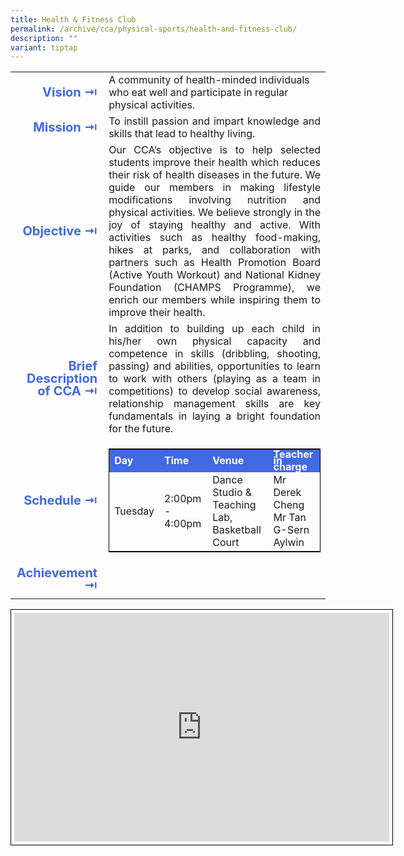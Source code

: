 ```yaml
---
title: Health & Fitness Club
permalink: /archive/cca/physical-sports/health-and-fitness-club/
description: ""
variant: tiptap
---
```

<table>
	<tbody><tr><td width="70" style="line-height:1; font-weight:bold; font-size: 20px; color:royalblue; border:0px solid black; text-align:right">Vision ⇥</td>
		<td>A community of health-minded individuals who eat well and participate in regular physical activities.</td>
	</tr>
	<tr><td style="line-height:1; font-weight:bold; font-size: 20px; color:royalblue; border:0px solid black; text-align:right">Mission ⇥</td>
		<td style="text-align:justify">To instill passion and impart knowledge and skills that lead to healthy living.</td>
	</tr>
	<tr><td style="line-height:1; font-weight:bold; font-size: 20px; color:royalblue; border:0px solid black; text-align:right">Objective ⇥</td>
		<td style="text-align:justify">Our CCA’s objective is to help selected students improve their health which reduces their risk of health diseases in the future. We guide our members in making lifestyle modifications involving nutrition and physical activities. We believe strongly in the joy of staying healthy and active. With activities such as healthy food-making, hikes at parks, and collaboration with partners such as Health Promotion Board (Active Youth Workout) and National Kidney Foundation (CHAMPS Programme), we enrich our members while inspiring them to improve their health.</td>
	</tr>
		<tr><td style="line-height:1; font-weight:bold; font-size: 20px; color:royalblue; border:0px solid black; text-align:right">Brief Description of CCA ⇥</td>
		<td style="text-align:justify">In addition to building up each child in his/her own physical capacity and competence in skills (dribbling, shooting, passing) and abilities, opportunities to learn to work with others (playing as a team in competitions) to develop social awareness, relationship management skills are key fundamentals in laying a bright foundation for the future.</td>
	</tr>
	<tr><td style="line-height:1; font-weight:bold; font-size: 20px; color:royalblue; border:0px solid black; text-align:right">Schedule ⇥</td>
		<td>
			<table style="border:1px solid black">
		<tbody>
			<tr style="line-height:10px; font-weight: bold; background-color:royalblue; font-size:16px;color:white"><td>Day</td><td>Time</td><td>Venue</td><td>Teacher in charge</td></tr>
			<tr><td>Tuesday</td><td>2:00pm - 4:00pm</td><td>Dance Studio &amp; Teaching Lab, <br>Basketball Court</td><td>Mr Derek Cheng<br>Mr Tan G-Sern Aylwin</td></tr>
		</tbody>
	</table>
		</td>
	</tr>
		<tr><td style="line-height:1; font-weight:bold; font-size: 20px; color:royalblue; border:0px solid black; text-align:right">Achievement ⇥</td>
		<td style="text-align:justify"></td>
	</tr>
	<tr><td></td></tr>
</tbody></table>
<center><iframe allowfullscreen="true" height="366" width="600" frameborder="0" style="border:1px solid black; padding:5px" src="https://docs.google.com/presentation/d/e/2PACX-1vQqn9fJZpQQBAZ9-zWZOUjE2Y14ic3kvw3CAYSQ--KkpT1WhZCj35Sw8zrxvQNDbexhNIu4FAMsJjzL/embed?start=false&amp;loop=false&amp;delayms=3000"></iframe></center>